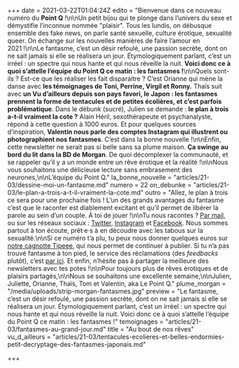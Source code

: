 +++
date = 2021-03-22T01:04:24Z
edito = "Bienvenue dans ce nouveau numéro du **Point Q** !\n\nUn petit bijou qui te plonge dans l’univers du sexe et démystifie l’inconnue nommée \"plaisir\". Tous les lundis, on débusque ensemble des fake news, on parle santé sexuelle, culture érotique, sexualité queer. On échange sur les nouvelles manières de faire l’amour en 2021 !\n\nLe fantasme, c’est un désir refoulé, une passion secrète, dont on ne sait jamais si elle se réalisera un jour. Étymologiquement parlant, c’est un irréel&nbsp;: un spectre qui nous hante et qui nous réveille la nuit. **Voici donc ce à quoi s’attelle l’équipe du Point Q ce matin&nbsp;: les fantasmes&nbsp;!**\n\nQuels sont-ils&nbsp;? Est-ce que les réaliser les fait disparaitre&nbsp;? C’est Orianne qui mène la danse avec **les témoignages de Toni, Perrine, Virgil et Ronny.** Thaïs suit avec **un Vu d’ailleurs depuis son pays favori, le Japon&nbsp;: les fantasmes prennent la forme de tentacules et de petites écolières, et c’est parfois problématique**. Dans le débunk (sucré), Julien se demande&nbsp;: **le plan à trois a-t-il vraiment la cote&nbsp;?** Alain Héril, sexothérapeute et psychanalyste, répond à cette question à 1000 euros. Et pour quelques sources d’inspiration, **Valentin nous parle des comptes Instagram qui illustrent ou photographient nos fantasmes**. C’est dans la bonne nouvelle&nbsp;!\n\nEnfin, cette newsletter ne serait pas si belle sans sa plume maison. **Ça swinge au bord du lit dans la BD de Morgan**. De quoi décomplexer la communauté, et se rappeler qu’il y a un monde entre un rêve érotique et la réalité&nbsp;!\n\nNous vous souhaitons une délicieuse lecture sans embrasement des neurones,\n\nL’équipe du Point Q."
la_bonne_nouvelle = "articles/21-03/dessine-moi-un-fantasme.md"
numero = 22
on_debunke = "articles/21-03/le-plan-a-trois-a-t-il-vraiment-la-cote.md"
outro = "Allez, le plan à trois ce sera pour une prochaine fois&nbsp;! L’un des grands avantages du fantasme c’est que le raconter est diablement excitant et qu’il permet de libérer la parole au sein d’un couple. À toi de jouer&nbsp;!\n\nTu nous racontes&nbsp;? [Par mail](mailto:contact@lepointq.com), ou sur les réseaux sociaux&nbsp;: [Twitter](https://twitter.com/LePointQ), [Instagram](instagram.com/lepoint.q) et [Facebook](https://www.facebook.com/lepointq.news). Nous sommes partout à ton écoute, prêt·e·s à en découdre avec les tabous sur la sexualité.\n\nSi ce numéro t’a plu, tu peux nous donner quelques euros sur [notre cagnotte Tipeee](https://fr.tipeee.com/le-point-q), qui nous permet de continuer à publier. Si tu n’a pas trouvé fantasme à ton pied, le service des réclamations (des _feedbacks_ plutôt), c’est [par ici](https://forms.gle/SN9wk7zaDRj2ThkR8). Et enfin, n’hésite pas à partager la meilleure des newsletters avec tes potes&nbsp;!\n\nPour toujours plus de rêves érotiques et de plaisirs partagés,\n\nNous se souhaitons une excellente semaine,\n\nJulien, Juliette, Orianne, Thaïs, Tom et Valentin, aka Le Point Q."
plume_morgan = "/media/uploads/strip-morgan-fantasmes.jpg"
preview = "Le fantasme, c’est un désir refoulé, une passion secrète, dont on ne sait jamais si elle se réalisera un jour. Étymologiquement parlant, c’est un irréel&nbsp;: un spectre qui nous hante et qui nous réveille la nuit. Voici donc ce à quoi s’attelle l’équipe du Point Q ce matin&nbsp;: les fantasmes&nbsp;!"
temoignages = "articles/21-03/fantasmes-au-grand-jour.md"
title = "Au bout de nos rêves"
vu_d_ailleurs = "articles/21-03/tentacules-ecolieres-et-belles-endormies-petit-decryptage-des-fantasmes-japonais.md"

+++
